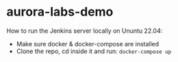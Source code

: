 # aurora-labs-demo

How to run the Jenkins server locally on Ununtu 22.04:

* Make sure docker & docker-compose are installed
* Clone the repo, cd inside it and run: `docker-compose up`
